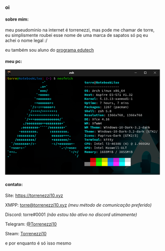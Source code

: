 ### oi

#### **sobre mim**:

meu pseudominio na internet é torrenezzi, mas pode me chamar de torre, eu simplismente roubei esse nome de uma marca de sapatos só pq eu achei o nome legal :/

eu também sou aluno do [programa edutech](https://www.educacao.pr.gov.br/programacao)

#### **meu pc**:

![neofetch do meu pc](https://github.com/Torrenezzi10/Torrenezzi10/blob/master/img/neofecth.png?raw=true)

#### **contato**:

Site: https://torrenezzi10.xyz

XMPP: torre@torrenezzi10.xyz *(meu método de comunicação preferido)*

Discord: torre#0001 *(não estou tão ativo no discord utimamente)*

Telegram: [@Torrenezzi10](https://t.me/Torrenezzi10)

Steam: [Torrenezzi10](https://steamcommunity.com/id/Torrenezzi10)

e por enquanto é só isso mesmo
